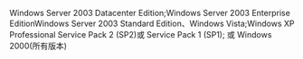 Windows Server 2003 Datacenter Edition;Windows Server 2003 Enterprise EditionWindows Server 2003 Standard Edition、Windows Vista;Windows XP Professional Service Pack 2 \(SP2\)或 Service Pack 1 \(SP1\); 或 Windows 2000\(所有版本\)
